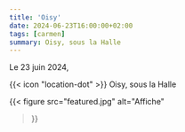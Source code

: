 ```yaml
---
title: 'Oisy'
date: 2024-06-23T16:00:00+02:00
tags: [carmen]
summary: Oisy, sous la Halle
---
```


Le 23 juin 2024,

{{< icon "location-dot" >}} Oisy, sous la Halle

{{< figure
    src="featured.jpg"
    alt="Affiche"
>}}
